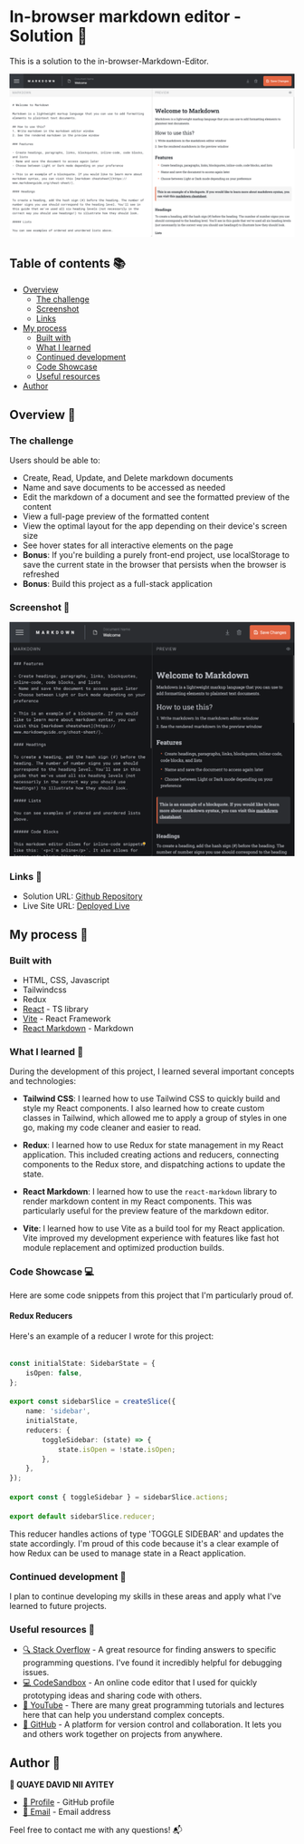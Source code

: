 # In-browser markdown editor - Solution 📝

This is a solution to the in-browser-Markdown-Editor.

![Design preview for the In-browser markdown editor coding challenge](./screenShots/ScreenShot.png)

## Table of contents 📚

- [Overview](#overview)
    - [The challenge](#the-challenge)
    - [Screenshot](#screenshot)
    - [Links](#links)
- [My process](#my-process)
    - [Built with](#built-with)
    - [What I learned](#what-i-learned)
    - [Continued development](#continued-development)
    - [Code Showcase](#code-showcase)
    - [Useful resources](#useful-resources)
- [Author](#author)

## Overview 👀

### The challenge

Users should be able to:

- Create, Read, Update, and Delete markdown documents
- Name and save documents to be accessed as needed
- Edit the markdown of a document and see the formatted preview of the content
- View a full-page preview of the formatted content
- View the optimal layout for the app depending on their device's screen size
- See hover states for all interactive elements on the page
- **Bonus**: If you're building a purely front-end project, use localStorage to save the current state in the browser that persists when the browser is refreshed
- **Bonus**: Build this project as a full-stack application

### Screenshot 📸

![Screenshot3](./screenShots/ScreenShot%20(3).png)

### Links 🔗

- Solution URL: [Github Repository](https://github.com/QuayeDNA/Markdown_Editor)
- Live Site URL: [Deployed Live](https://markdown-editor-vite.vercel.app/)

## My process 🚀

### Built with

- HTML, CSS, Javascript
- Tailwindcss
- Redux
- [React](https://reactjs.org/) - TS library
- [Vite](https://vitejs.dev/) - React Framework
- [React Markdown](https://github.com/remarkjs/react-markdown) - Markdown

### What I learned 🧠

During the development of this project, I learned several important concepts and technologies:

- **Tailwind CSS**: I learned how to use Tailwind CSS to quickly build and style my React components. I also learned how to create custom classes in Tailwind, which allowed me to apply a group of styles in one go, making my code cleaner and easier to read.

- **Redux**: I learned how to use Redux for state management in my React application. This included creating actions and reducers, connecting components to the Redux store, and dispatching actions to update the state.

- **React Markdown**: I learned how to use the `react-markdown` library to render markdown content in my React components. This was particularly useful for the preview feature of the markdown editor.

- **Vite**: I learned how to use Vite as a build tool for my React application. Vite improved my development experience with features like fast hot module replacement and optimized production builds.

### Code Showcase 💻

Here are some code snippets from this project that I'm particularly proud of.

#### Redux Reducers

Here's an example of a reducer I wrote for this project:

```typescript

const initialState: SidebarState = {
    isOpen: false,
};

export const sidebarSlice = createSlice({
    name: 'sidebar',
    initialState,
    reducers: {
        toggleSidebar: (state) => {
            state.isOpen = !state.isOpen;
        },
    },
});

export const { toggleSidebar } = sidebarSlice.actions;

export default sidebarSlice.reducer;
```

This reducer handles actions of type 'TOGGLE SIDEBAR' and updates the state accordingly. I'm proud of this code because it's a clear example of how Redux can be used to manage state in a React application.

### Continued development 🚧

I plan to continue developing my skills in these areas and apply what I've learned to future projects.

### Useful resources 📖

- [🔍 Stack Overflow](https://stackoverflow.com) - A great resource for finding answers to specific programming questions. I've found it incredibly helpful for debugging issues.
- [💻 CodeSandbox](https://codesandbox.io) - An online code editor that I used for quickly prototyping ideas and sharing code with others.
- [🎥 YouTube](https://www.youtube.com) - There are many great programming tutorials and lectures here that can help you understand complex concepts.
- [👥 GitHub](https://github.com) - A platform for version control and collaboration. It lets you and others work together on projects from anywhere.

## Author 👤

**👤 QUAYE DAVID NII AYITEY**

- [🔗 Profile](https://github.com/QuayeDNA/) - GitHub profile
- [📧 Email](mailto:quayedavid245@gmail.com) - Email address

Feel free to contact me with any questions! 📬
